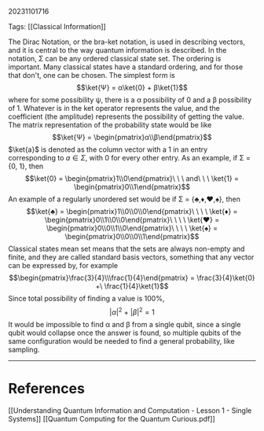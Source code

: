 20231101716

Tags: [[Classical Information]]

The Dirac Notation, or the bra-ket notation, is used in describing vectors, and it is central to the way quantum information is described. In the notation, Σ can be any ordered classical state set. The ordering is important. Many classical states have a standard ordering, and for those that don't, one can be chosen. The simplest form is $$\ket{Ψ} = α\ket{0} + β\ket{1}$$where for some possibility ψ, there is a α possibility of 0 and a β possibility of 1. Whatever is in the ket operator represents the value, and the coefficient (the amplitude) represents the possibility of getting the value.
The matrix representation of the probability state would be like $$\ket{Ψ} = \begin{pmatrix}α\\β\end{pmatrix}$$$\ket{a}$ is denoted as the column vector with a 1 in an entry corresponding to $a \in Σ$, with 0 for every other entry. 
As an example, if Σ = {0, 1}, then $$\ket{0} = \begin{pmatrix}1\\0\end{pmatrix}\ \ \ and\ \ \ \ket{1} = \begin{pmatrix}0\\1\end{pmatrix}$$
An example of a regularly unordered set would be if Σ = {♣,♦,♥,♠}, then
$$\ket{♣} = \begin{pmatrix}1\\0\\0\\0\end{pmatrix}\ \ \ \
  \ket{♦} = \begin{pmatrix}0\\1\\0\\0\end{pmatrix}\ \ \ \ 
  \ket{♥} = \begin{pmatrix}0\\0\\1\\0\end{pmatrix}\ \ \ \ 
  \ket{♠} = \begin{pmatrix}0\\0\\0\\1\end{pmatrix}$$
Classical states mean set means that the sets are always non-empty and finite, and they are called standard basis vectors, something that any vector can be expressed by, for example $$\begin{pmatrix}\frac{3}{4}\\\frac{1}{4}\end{pmatrix} = \frac{3}{4}\ket{0} +\ \frac{1}{4}\ket{1}$$Since total possibility of finding a value is 100%, $$|α|^2\ +\ |β|^2 = 1$$It would be impossible to find α and β from a single qubit, since a single qubit would collapse once the answer is found, so multiple qubits of the same configuration would be needed to find a general probability, like sampling. 
___
# References
[[Understanding Quantum Information and Computation - Lesson 1 - Single Systems]]
[[Quantum Computing for the Quantum Curious.pdf]]